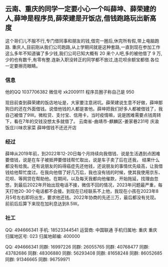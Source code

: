 ## 云南、重庆的同学一定要小心一个叫薛坤、薛荣建的人,薛坤是程序员,薛荣建是开饭店,借钱跑路玩出新高度

这个哥们儿不服不行,专门借同事和朋友的钱,借完一圈后,休完所有假,带上电脑跑路.
重庆人,目前刚从我们公司跑路,从上学期间就是这种套路,一直到现在参加工作这么多年不知道骗了多少钱,我们公司已知大概有 20
来个人吧,多的被他借了 9 万,少的也有数千,有零有整.连新入职没转正的同学都不放过,连花呗余额宝都借.各位一定要擦亮眼睛。

### 信息
他的QQ 1037706382
微信号 xk2009111
程序员圈子称自己是 950

现目前查到薛荣建的饭店地址是，大家要注意闭坑。薛荣建说生意不好做，薛坤那狗日的还在外面借钱。说借他钱的人都是害他。薛坤把我们好多人都被借钱了，我自己被借了9W。微粒贷、支付宝、信用卡，当时疫情嘛，说是困难需要点钱周转下，看在7年的交钱没想太多就借了。
云南省-曲靖市-麒麟区-姜家巷231号 庆渝饭庄川味农家菜 薛坤借钱不还还开店

### 经过
薛坤从2019年前，到2022年12-20日每个月持续向我借钱、说是生活遇到点困难要借钱，说是在车子被抵押要借钱帮忙取出，说是车子卖了后在还我，
结果什么都没有给我。还有说朋友的妈得癌症先还他钱，还说朋友的事情优先级高，让我借钱给他帮忙度过。在我向他借了好几万后，我也没有钱的时候，使其我使用京东、花呗、等网贷在帮助他。在期间，以及每天我都向他催款，开始拖延，找理由忽悠，到最后2022年开始出现电话不接，微信不回的情况，2023年问题最严重，每天打他20-30个电话都不会接。到现在已经联系不上他，我现在小孩在2023年8月5号左右即将出生，要求他还钱。2022年协商的先还三万，最后都没有兑现。前前后后算下来现在加利息达到8.5W。

### 社工

QQ: 494666341
手机: 18523344541
运营商: 中国联通
手机归属地: 重庆 重庆
归属地区号: 023
归属地邮编: 400000

QQ: 494666341
同群: 16997226
同群: 26055765
同群: 40768477
同群: 43782686
同群: 48306880
同群: 56293408
同群: 81658248
同群: 86052685
同群: 91346665
同群: 96759971
